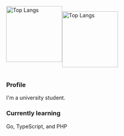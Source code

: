 <div style="display:flex"> 
  <img 
    alt="Top Langs" 
    height="150px" 
    src="https://github-readme-stats.vercel.app/api/top-langs/?username=yamoyamoto&layout=compact&theme=dark" 
  />

  <img 
    alt="Top Langs" 
    height="150px" 
    src="https://github-readme-stats.vercel.app/api?username=yamoyamoto&theme=dark&show_icons=true"
  />

</div>

### Profile
I'm a university student.

### Currently learning

Go, TypeScript, and PHP
